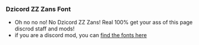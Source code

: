 ### Dzicord ZZ Zans Font
- Oh no no no! No Dzicord ZZ Zans! Real 100% get your ass of this page discrod staff and mods!
- if you are a discord mod, you can [find the fonts here](https://pornhub.com)
